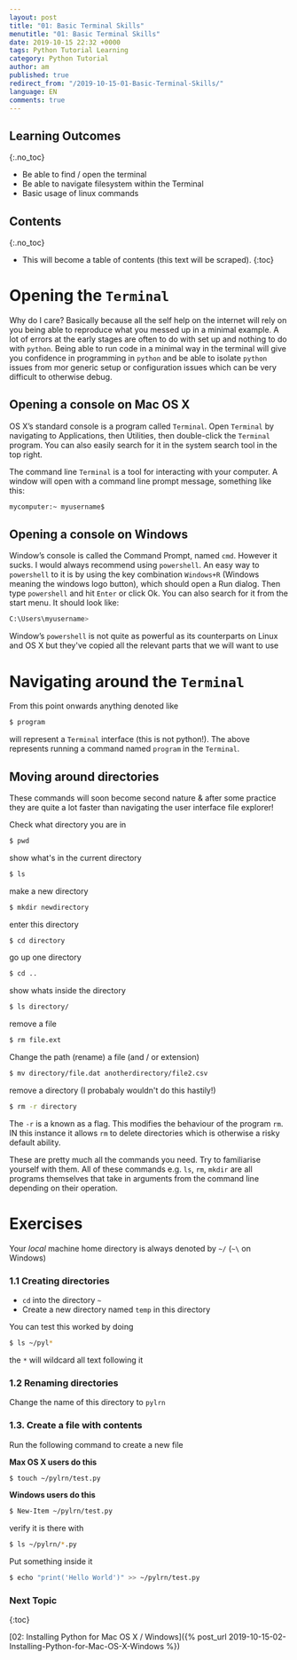 ```yaml
---
layout: post
title: "01: Basic Terminal Skills"
menutitle: "01: Basic Terminal Skills"
date: 2019-10-15 22:32 +0000
tags: Python Tutorial Learning
category: Python Tutorial
author: am
published: true
redirect_from: "/2019-10-15-01-Basic-Terminal-Skills/"
language: EN
comments: true
---
```


## Learning Outcomes
{:.no_toc}

 - Be able to find / open the terminal
 - Be able to navigate filesystem within the Terminal
 - Basic usage of linux commands

## Contents
{:.no_toc}

* This will become a table of contents (this text will be scraped).
{:toc}


# Opening the `Terminal`

Why do I care? Basically because all the self help on the internet will rely on you being able to reproduce what you messed up in a minimal example. A lot of errors at the early stages are often to do with set up and nothing to do with `python`. Being able to run code in a minimal way in the terminal will give you confidence in programming in `python` and be able to isolate `python` issues from mor generic setup or configuration issues which can be very difficult to otherwise debug.

## Opening a console on Mac OS X
OS X’s standard console is a program called `Terminal`. Open `Terminal` by navigating to Applications, then Utilities, then double-click the `Terminal` program. You can also easily search for it in the system search tool in the top right.

The command line `Terminal` is a tool for interacting with your computer. A window will open with a command line prompt message, something like this:

```sh
mycomputer:~ myusername$
```

## Opening a console on Windows
Window’s console is called the Command Prompt, named `cmd`. However it sucks. I would always recommend using `powershell`. An easy way to `powershell` to it is by using the key combination `Windows+R` (Windows meaning the windows logo button), which should open a Run dialog. Then type `powershell` and hit `Enter` or click Ok. You can also search for it from the start menu. It should look like:

```sh
C:\Users\myusername>
```

Window’s `powershell` is not quite as powerful as its counterparts on Linux and OS X but they've copied all the relevant parts that we will want to use


# Navigating around the `Terminal`

From this point onwards anything denoted like

```sh
$ program
```

will represent a `Terminal` interface (this is not python!). The above represents running a command named `program` in the `Terminal`.


## Moving around directories

These commands will soon become second nature & after some practice they are quite a lot faster than navigating the user interface file explorer!

Check what directory you are in

```sh
$ pwd
```

show what's in the current directory

```sh
$ ls
```

make a new directory

```sh
$ mkdir newdirectory
```

enter this directory

```sh
$ cd directory
```

go up one directory

```sh
$ cd ..
```

show whats inside the directory

```sh
$ ls directory/
```

remove a file

```sh
$ rm file.ext
```

Change the path (rename) a file (and / or extension)

```sh
$ mv directory/file.dat anotherdirectory/file2.csv
```

remove a directory (I probabaly wouldn't do this hastily!)

```sh
$ rm -r directory
```

The `-r` is a known as a flag. This modifies the behaviour of the program `rm`. IN this instance it allows `rm` 
to delete directories which is otherwise a risky default ability.

These are pretty much all the commands you need. Try to familiarise yourself with them.
All of these commands e.g. `ls`, `rm`, `mkdir` are all programs themselves that take in arguments from the command line depending on their operation.


# Exercises

Your *local* machine home directory is always denoted by `~/` (`~\` on Windows)

### 1.1 Creating directories
- `cd` into the directory `~`
- Create a new directory named `temp` in this directory

You can test this worked by doing

```sh
$ ls ~/pyl*
```

the `*` will wildcard all text following it

### 1.2 Renaming directories

Change the name of this directory to `pylrn`

### 1.3. Create a file with contents

Run the following command to create a new file

**Max OS X users do this**
```sh
$ touch ~/pylrn/test.py
```

**Windows users do this**
```sh
$ New-Item ~/pylrn/test.py
```

verify it is there with

```sh
$ ls ~/pylrn/*.py
```

Put something inside it

```sh
$ echo "print('Hello World')" >> ~/pylrn/test.py
```

### Next Topic
{:toc}

[02: Installing Python for Mac OS X / Windows]({% post_url 2019-10-15-02-Installing-Python-for-Mac-OS-X-Windows %})